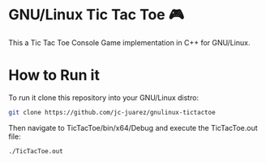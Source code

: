 # GNU/Linux Tic Tac Toe 🎮
This a Tic Tac Toe Console Game implementation in C++ for GNU/Linux.


How to Run it
==========

To run it clone this repository into your GNU/Linux distro:

```bash
git clone https://github.com/jc-juarez/gnulinux-tictactoe
```

Then navigate to TicTacToe/bin/x64/Debug and execute the TicTacToe.out file:

```
./TicTacToe.out
```
